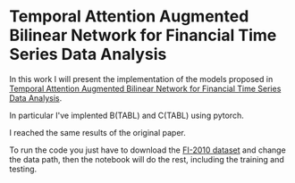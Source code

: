 # Temporal Attention Augmented Bilinear Network for Financial Time Series Data Analysis
In this work I will present the implementation of the models proposed in [Temporal Attention Augmented Bilinear Network for Financial Time Series Data Analysis](https://ieeexplore.ieee.org/stamp/stamp.jsp?arnumber=8476227&casa_token=ku1x8IhINb8AAAAA:FOCQwqaSbL8u5Cc9RbzessVNuFDyoTQE4IFToKVM4dI1LLW9w9TD80eaCev66PXQa1kU92q30w&tag=1). 

In particular I've implented B(TABL) and C(TABL) using pytorch.

I reached the same results of the original paper.

To run the code you just have to download the [FI-2010 dataset](https://etsin.fairdata.fi/dataset/73eb48d7-4dbc-4a10-a52a-da745b47a649/data) and change the data path, then the notebook will do the rest, including the training and testing.

